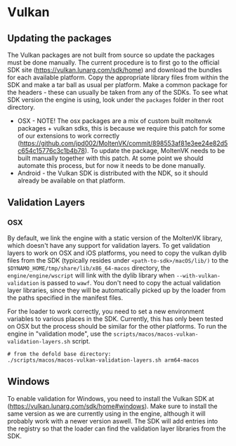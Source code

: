 # Vulkan

## Updating the packages

The Vulkan packages are not built from source so update the packages must be done manually.
The current procedure is to first go to the official SDK site (https://vulkan.lunarg.com/sdk/home) and
download the bundles for each available platform. Copy the appropriate library files from within the SDK and make
a tar ball as usual per platform. Make a common package for the headers - these can usually be taken from any of the SDKs.
To see what SDK version the engine is using, look under the `packages` folder in ther root directory.

* OSX - NOTE! The osx packages are a mix of custom built moltenvk packages + vulkan sdks, this is because we require this patch for some of our extensions to work correctly (https://github.com/jpd002/MoltenVK/commit/898553af81e3ee24e82d5c654c15776c3c1b4b78). To update the package, MoltenVK needs to be built manually together with this patch. At some point we should automate this process, but for now it needs to be done manually.
* Android - the Vulkan SDK is distributed with the NDK, so it should already be available on that platform.

## Validation Layers

### OSX

By default, we link the engine with a static version of the MoltenVK library, which doesn't
have any support for validation layers. To get validation layers to work on OSX and iOS platforms,
you need to copy the vulkan dylib files from the SDK (typically resides under `<path-to-sdk>/macOS/lib/)`
to the `$DYNAMO_HOME/tmp/share/lib/x86_64-macos` directory, the `engine/engine/wscript` will link with
the dylib library when `--with-vulkan-validation` is passed to `wawf`. You don't need to copy the actual
validation layer libraries, since they will be automatically picked up by the loader from the paths
specified in the manifest files.

For the loader to work correctly, you need to set a new environment variables to various
places in the SDK. Currently, this has only been tested on OSX but the process should be similar
for the other platforms. To run the engine in "validation mode", use the `scripts/macos/macos-vulkan-validation-layers.sh` script.

```
# from the defold base directory:
./scripts/macos/macos-vulkan-validation-layers.sh arm64-macos
```

## Windows

To enable validation for Windows, you need to install the Vulkan SDK at (https://vulkan.lunarg.com/sdk/home#windows).
Make sure to install the same version as we are currently using in the engine, although it will probably work with a newer
version aswell. The SDK will add entries into the registry so that the loader can find the validation layer libraries from
the SDK.
